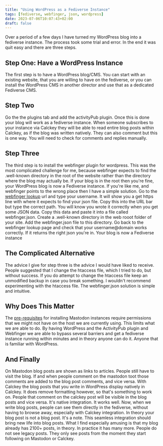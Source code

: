 ```yaml
---
title: "Using WordPress as a Fediverse Instance"
tags: [fediverse, webfinger, json, wordpress]
date: 2023-07-06T10:07:43+02:00
draft: false
---
```


Over a period of a few days I have turned my WordPress blog into a fediverse instance. The process took some trial and error. In the end it was quit easy and there are three steps. 

## Step One: Have a WordPress Instance

The first step is to have a WordPress blog/CMS. You can start with an existing website, that you are willing to have on the fediverse, or you can install the WordPress CMS in another director and use that as a dedicated Fediverse CMS. 

## Step Two

Go the the plugins tab and add the activityPub plugin. Once this is done your blog will work as a fediverse instance. When someone subscribes to your instance via Calckey they will be able to read entire blog posts within Calckey, as if the blog was written natively. They can also comment but this is one way. You will need to check for comments and replies manually.

## Step Three

The third step is to install the webfinger plugin for wordpress. This was the most complicated challenge for me, because webfinger expects to find the .well-known directory in the root of the website rather than the directory where the blog may actually be. 
If your blog is in the root then you're fine, your WordPress blog is now a Fediverse instance.
If you're like me, and webfinger points to the wrong place then I have a simple solution.
Go to the [webfinger lookup](https://webfinger.net/lookup/) url and type your username. It will show you a get https line with where it expects to find your json file. Copy this into the URL bar but type the correct path. You will know you wrote it correctly when you get some JSON data. Copy this data and paste it into a file called webfinger.json.
Create a .well-known directory in the web rooot folder of your site. Add the webfinger.json file to this directory. Go back to the webfinger lookup page and check that your username@domain works correctly. If it returns the right json you're in. Your blog is now a Fediverse instance

## The Complicated Alternative

The advice I give for step three is the advice I would have liked to receive. People suggested that I change the htaccess file, which I tried to do, but without success. If you do attempt to change the htaccess file keep an unmodified backup in case you break something. I wouldn't recommend experimenting with the htaccess file. The webfinger.json solution is simple and intuitive. 

## Why Does This Matter

The [pre-requisites](https://docs.joinmastodon.org/admin/install/#pre-requisites) for installing Mastodon instances require permissions that we might not have on the host we are currently using. This limits what we are able to do. By having WordPress and the ActivityPub plugin and Webfinger we are able to bypass several barriers and get a fediverse instance running within minutes and in theory anyone can do it. Anyone that is familiar with WordPress.

## And Finally

On Mastodon blog posts are shown as links to articles. People still have to visit the blog. If and when people comment on the mastodon toot those comments are added to the blog post comments, and vice versa.
With Calckey the blog posts that you write in WordPress display natively in Calckey. It does remove formatting however, so that's something to work on. People that comment on the calckey post will be visible in the blog posts and vice versa. It's native integration. It works well.
Now, when we write blog posts, people can see them directly in the fediverse, without having to browse away, especially with Calckey integration. In theory your blog post is not a blog post. It's a note. This seamless integration should bring new life into blog posts. What I find especially amusing is that my blog already has 2100+ posts, in theory. In practice it has many more. People do not see legacy posts. They only see posts from the moment they start following on Mastodon or Calckey.
